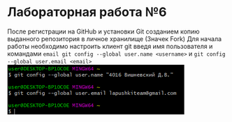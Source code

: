 # Лабораторная работа №6
После регистрации на GitHub и установки Git созданием копию выданного репозитория в личное хранилище (Значек Fork)
Для начала работы необходимо настроить клиент git введя имя пользователя и командами `email git config --global user.name <username>` и `git config --global user.email <email>`
![image](Screenshots/git_config.png)
